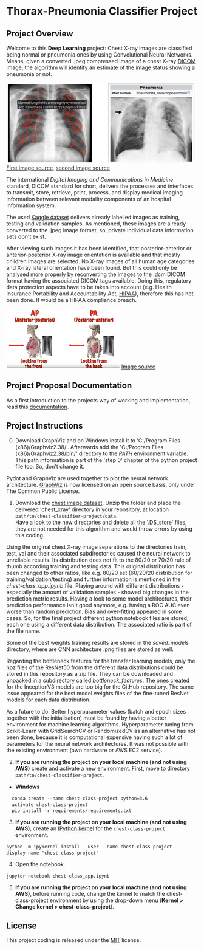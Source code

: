 [//]: # (Image References)

[image1]: ./images/lung_images_pair_small.PNG "Chest images:"
[image2]: ./images/AP_PA_orientation_small.PNG "Orientation:"

# Thorax-Pneumonia Classifier Project

## Project Overview
Welcome to this **Deep Learning** project: Chest X-ray images are classified being normal or pneumonia ones by using Convolutional Neural Networks. Means, given a converted .jpeg compressed image of a chest X-ray [DICOM](https://www.dicomstandard.org/) image, the algorithm will identify an estimate of the image status showing a pneumonia or not. 

![Chest images:][image1]
[First image source](https://www.youtube.com/watch?v=SC-NggHZ_ZQ), [second image source](https://en.wikipedia.org/wiki/Pneumonia)

The international _Digital Imaging and Communications in Medicine_ standard, DICOM standard for short, delivers the processes and interfaces to transmit, store, retrieve, print, process, and display medical imaging information between relevant modality components of an hospital information system.

The used [Kaggle dataset](https://www.kaggle.com/paultimothymooney/chest-xray-pneumonia/version/2) delivers already labelled images as training, testing and validation samples. As mentioned, these images are already converted to the .jpeg image format, so, private individual data information sets don't exist.

After viewing such images it has been identified, that posterior-anterior or anterior-posterior X-ray image orientation is available and that mostly children images are selected. No X-ray images of all human age categories and X-ray lateral orientation have been found. But this could only be analysed more properly by reconverting the images to the .dcm DICOM format having the associated DICOM tags available. Doing this, regulatory data protection aspects have to be taken into account (e.g. Health Insurance Portability and Accountability Act, [HIPAA](https://hipaa.com/)), therefore this has not been done. It would be a HIPAA compliance breach.

![Orientation][image2]
[Image source](https://www.youtube.com/watch?v=HNGNQMhsxx4)

## Project Proposal Documentation
As a first introduction to the projects way of working and implementation, read this [documentation](https://github.com/IloBe/CNN_Thorax-Pneumonia_Classifier/blob/master/CapstoneProposal_chest-pneumonia-classifier.pdf).


## Project Instructions

0. Download GraphViz and on Windows install it to 'C:/Program Files (x86)/Graphviz2.38/'. Afterwards add the 'C:/Program Files (x86)/Graphviz2.38/bin/' directory to the _PATH_ environment variable. This path information is part of the 'step 0' chapter of the python project file too. So, don't change it.

Pydot and GraphViz are used together to plot the neural network architecture. [GraphViz](https://www.graphviz.org/) is now licensed on an open source basis, only under The Common Public License.

1. Download the [chest image dataset](https://www.kaggle.com/paultimothymooney/chest-xray-pneumonia/version/2). Unzip the folder and place the delivered 'chest_xray' directory in your repository, at location `path/to/chest-classifier-project/data`.<br>
Have a look to the new directories and delete all the '.DS_store' files, they are not needed for this algorithm and would throw errors by using this coding.

Using the original chest X-ray image separations to the directories train, test, val and their associated subdirectories caused the neural network to unreliable results. Its distribution does not fit to the 80/20 or 70/30 rule of thumb according training and testing data. This original distribution has been changed to other ratios, like e.g. 80/20 set (60/20/20 distribution for training/validation/testing) and further information is mentioned in the _chest-class_app.ipynb_ file. Playing around with different distributions -  especially the amount of validation samples - showed big changes in the prediction metric results. Having a look to some model architectures, their prediction performance isn't good anymore, e.g. having a ROC AUC even worse than random prediction. Bias and over-fitting appeared in some cases. So, for the final project different python notebook files are stored, each one using a different data distribution. The associated ratio is part of the file name.

Some of the best weights training results are stored in the _saved_models_ directory, where are CNN architecture .png files are stored as well.

Regarding the bottleneck features for the transfer learning models, only the npz files of the ResNet50 from the different data distributions could be stored in this repository as a zip file. They can be downloaded and unpacked in a subdirectory called _bottleneck_features_. The ones created for the InceptionV3 models are too big for the GitHub repository. The same issue appeared for the best model weights files of the fine-tuned ResNet models for each data distribution.

As a future to do: Better hyperparameter values (batch and epoch sizes together with the initialisation) must be found by having a better environment for machine learning algorithms. Hyperparameter tuning from Scikit-Learn with GridSearchCV or RandomizedCV as an alternative has not been done, because it is computational expensive having such a lot of parameters for the neural network architectures. It was not possible with the existing environment (own hardware or AWS EC2 service).

2. **If you are running the project on your local machine (and not using AWS)** create and activate a new environment. First, move to directory `path/to/chest-classifier-project`.
  - __Windows__
  ```
	conda create --name chest-class-project python=3.6
	activate chest-class-project
	pip install -r requirements/requirements.txt
  ```
  
3. **If you are running the project on your local machine (and not using AWS)**, create an [IPython kernel](http://ipython.readthedocs.io/en/stable/install/kernel_install.html) for the `chest-class-project` environment. 
```
python -m ipykernel install --user --name chest-class-project --display-name "chest-class-project"
```

4. Open the notebook.
```
jupyter notebook chest-class_app.ipynb
```

5. **If you are running the project on your local machine (and not using AWS)**, before running code, change the kernel to match the chest-class-project environment by using the drop-down menu (**Kernel > Change kernel > chest-class-project**).


## License
This project coding is released under the [MIT](https://github.com/IloBe/CNN_Thorax-Pneumonia_Classifier/blob/master/LICENSE) license.










